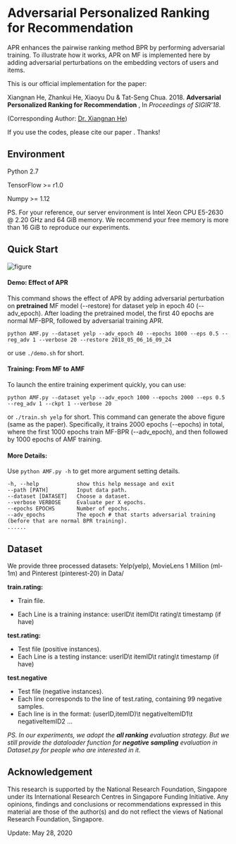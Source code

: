 # Adversarial Personalized Ranking for Recommendation

APR enhances the pairwise ranking method BPR by performing adversarial training. To illustrate how it works,  APR on MF is implemented here by adding adversarial perturbations on the embedding vectors of users and items.

This is our official implementation for the paper:

Xiangnan He, Zhankui He, Xiaoyu Du & Tat-Seng Chua. 2018. **Adversarial Personalized Ranking for Recommendation**  , In *Proceedings of SIGIR'18*.   

(Corresponding Author: [Dr. Xiangnan He](http://www.comp.nus.edu.sg/~xiangnan/))

If you use the codes, please cite our paper . Thanks!

## Environment

Python 2.7

TensorFlow >= r1.0

Numpy >= 1.12

PS. For your reference, our server environment is Intel Xeon CPU E5-2630 @ 2.20 GHz and 64 GiB memory. We recommend your free memory is more than 16 GiB to reproduce our experiments.

## Quick Start

![figure](figure/figure.jpg)

#### Demo:  Effect of APR

This command shows the effect of APR by adding adversarial perturbation on **pretrained** MF model (--restore) for dataset yelp in epoch 40 (--adv_epoch). After loading the pretrained model, the first 40 epochs are normal MF-BPR, followed by adversarial training APR. 

```shell
python AMF.py --dataset yelp --adv_epoch 40 --epochs 1000 --eps 0.5 --reg_adv 1 --verbose 20 --restore 2018_05_06_16_09_24
```

or use  `./demo.sh` for short.

#### Training: From MF to AMF

To launch the entire training experiment quickly, you can use:

```shell
python AMF.py --dataset yelp --adv_epoch 1000 --epochs 2000 --eps 0.5 --reg_adv 1 --ckpt 1 --verbose 20
```

or `./train.sh yelp`  for short. This command can generate the above figure (same as the paper). Specifically, it trains 2000 epochs (--epochs) in total, where the first 1000 epochs train MF-BPR (--adv_epoch), and then followed by 1000 epochs of AMF training. 

#### More Details:

Use `python AMF.py -h`  to get more argument setting details.

```shell
-h, --help            show this help message and exit
--path [PATH]         Input data path.
--dataset [DATASET]   Choose a dataset.
--verbose VERBOSE     Evaluate per X epochs.
--epochs EPOCHS       Number of epochs.
--adv_epochs          The epoch # that starts adversarial training (before that are normal BPR training). 
......
```

## Dataset
We provide three processed datasets:  Yelp(yelp), MovieLens 1 Million (ml-1m) and Pinterest (pinterest-20) in Data/

**train.rating:**

- Train file.


- Each Line is a training instance: userID\t itemID\t rating\t timestamp (if have)

**test.rating:**

- Test file (positive instances).
- Each Line is a testing instance: userID\t itemID\t rating\t timestamp (if have)

**test.negative**

- Test file (negative instances).
- Each line corresponds to the line of test.rating, containing 99 negative samples.
- Each line is in the format: (userID,itemID)\t negativeItemID1\t negativeItemID2 ...

*PS. In our experiments, we adopt the **all ranking** evaluation strategy. But we still provide the dataloader function for **negative sampling** evaluation in Dataset.py for people who are interested in it.*

## Acknowledgement
This research is supported by the National Research Foundation, Singapore under its International Research Centres in Singapore Funding Initiative. Any opinions, findings and conclusions or recommendations expressed in this material are those of the author(s) and do not reflect the views of National Research Foundation, Singapore.

Update: May 28, 2020
